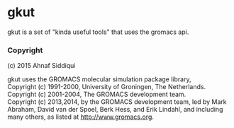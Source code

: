 # gkut

gkut is a set of "kinda useful tools" that uses the gromacs api.

### Copyright 
(c) 2015 Ahnaf Siddiqui

gkut uses the GROMACS molecular simulation package library,  
Copyright (c) 1991-2000, University of Groningen, The Netherlands.  
Copyright (c) 2001-2004, The GROMACS development team.  
Copyright (c) 2013,2014, by the GROMACS development team, led by Mark Abraham, David van der Spoel, Berk Hess, and Erik Lindahl, and including many others, as listed at http://www.gromacs.org.  